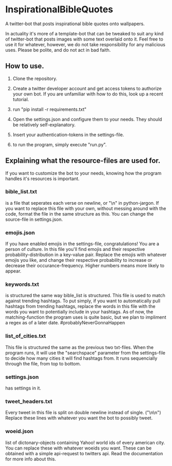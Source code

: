# InspirationalBibleQuotes
A twitter-bot that posts inspirational bible quotes onto wallpapers.

In actuality it's more of a template-bot that can be tweaked to suit any kind of twitter-bot that posts images with some text overlaid onto it. Feel free to use it for whatever, however, we do not take responsibility for any malicious uses. Please be polite, and do not act in bad faith.

## How to use.
1.  Clone the repository.

2.  Create a twitter developer account and get access tokens to authorize your own bot. If you are unfamiliar with how to do this, look up a recent tutorial. 

3.  run "pip install -r requirements.txt"

4.  Open the settings.json and configure them to your needs. They should be relatively self-explanatory.

5.  Insert your authentication-tokens in the settings-file.

6.  to run the program, simply execute "run.py".

## Explaining what the resource-files are used for.
If you want to customize the bot to your needs, knowing how the program handles it's resources is important.

### bible_list.txt
  is a file that seperates each verse on newline, or "\n" in python-jargon. If you want to replace this file with your own, without messing around with the code, format the file in the same structure as this.
  You can change the source-file in settings.json.

### emojis.json
  If you have enabled emojis in the settings-file, congratulations! You are a person of culture. In this file you'll find emojis and their respective probability-distribution in a key-value pair. Replace the emojis with whatever emojis you like, and change their respective probability to increase or decrease their occurance-frequency. Higher numbers means more likely to appear.

### keywords.txt
  is structured the same way bible_list is structured.
  This file is used to match against trending hashtags. To put simply, if you want to automatically pull hashtags from trending hashtags, replace the words in this file with the words you want to potentially include in your hashtags.
  As of now, the matching-function the program uses is quite basic, but we plan to impliment a regex as of a later date. #probablyNeverGonnaHappen

### list_of_cities.txt
  This file is structured the same as the previous two txt-files.
  When the program runs, it will use the "searchspace" parameter from the settings-file to decide how many cities it will find hashtags from. It runs sequencially through the file, from top to bottom.

### settings.json
  has settings in it.

### tweet_headers.txt
  Every tweet in this file is split on double newline instead of single. ("\n\n")
  Replace these lines with whatever you want the bot to possibly tweet.

### woeid.json
  list of dictonary-objects containing Yahoo! world ids of every american city. You can replace these with whatever woeids you want. These can be obtained with a simple api-request to twitters api. Read the documentation for more info about this.